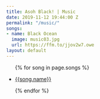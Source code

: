 ```yaml
---
title: Asoh Black! | Music
date: 2019-11-12 19:44:00 Z
permalink: "/music/"
songs:
- name: Black Ocean
  image: music03.jpg
  url: https://ffm.to/jjov2w7.owe
layout: default
---
```


<div class="container music">
  <section class="intro"></section>
  <ul class="songs">
    {% for song in page.songs %}
    <li>
      <a target= "_blank" href="{{ song.url }}">
        <div class="song" style='background-image: url({% asset "{{ song.image }}" @path %});'></div>
        <p class="song-title">{{song.name}}</p>
      </a>
    </li>
    {% endfor %}
  </ul>

</div>